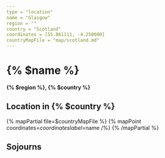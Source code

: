 ```yaml
---
type = "location"
name = "Glasgow"
region = ""
country = "Scotland"
coordinates = [55.861111, -4.250000]
countryMapFile = "map/scotland.md"
---
```


# {% $name %}

**{% $region %}, {% $country %}**

## Location in {% $country %}

{% mapPartial file=$countryMapFile %}
  {% mapPoint coordinates=$coordinates label=$name /%}
{% /mapPartial %}

## Sojourns
